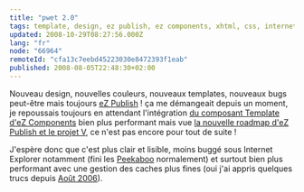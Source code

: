 ```yaml
---
title: "pwet 2.0"
tags: template, design, ez publish, ez components, xhtml, css, internet explorer
updated: 2008-10-29T08:27:56.000Z
lang: "fr"
node: "66964"
remoteId: "cfa13c7eebd45223030e8472393f1eab"
published: 2008-08-05T22:48:30+02:00
---
```


Nouveau design, nouvelles couleurs, nouveaux templates, nouveaux bugs peut-être mais toujours [eZ Publish](/tag/ez-publish) ! ça me démangeait depuis un moment, je repoussais toujours en attendant l'intégration [du composant Template d'eZ Components](http://ezcomponents.org/docs/tutorials/Template) bien plus performant mais vue [la nouvelle roadmap d'eZ Publish et le projet V](/post/ez-conference-2008), ce n'est pas encore pour tout de suite !


J'espère donc que c'est plus clair et lisible, moins buggé sous Internet Explorer notamment (fini les [Peekaboo](http://www.positioniseverything.net/explorer/peekaboo.html) normalement) et surtout bien plus performant avec une gestion des caches plus fines (oui j'ai appris quelques trucs depuis [Août 2006](/post/ouverture)).

